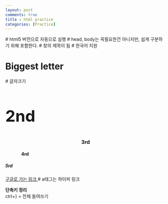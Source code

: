 ```yaml
---
layout: post
comments: true
title : html practice
categories: [Practice]
---
```



<!DOCTYPE html> 						# html5 버전으로 자동으로 실행

<html>
	<head>								# head, body는 꼭필요한건 아니지만, 쉽게 구분하기 위해 포함한다.
		<title> My First Website </title>		# 창의 제목이 됨
		<meta charset="utf-8"> 					# 한국어 지원
		<style>									# 스타일 결정
			h1 {
			  color: lime;
			}
			h2 {
			  font-size: 50px;
			}
			h3 {
			  text-align: center;
			}
			h4 {
			  margin-left: 50px;
			}
		</style>
	</head>
	<body>
		<h1> Biggest letter </h1> 				# 글자크기
		<h2> 2nd </h2>
		<h3> 3rd </h3>
		<h4> 4rd </h4>
		<h5> 5rd </h5>
		<a href="http://google.com">구글로 가는 링크 </a> 		# a태그는 하이퍼 링크 
		<p>
			<b>단축키 정리</b><br>
			ctrl+} = 전체 들여쓰기<br>
		</p>
	</body>
</html>
